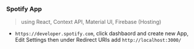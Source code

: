 ### Spotify App
> using React, Context API, Material UI, Firebase (Hosting)

- `https://developer.spotify.com`, click dashbaord and create new App, Edit Settings then under Redirect URIs add `http://localhost:3000/`
